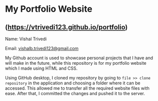 # My Portfolio Website 
## (https://vtrivedi123.github.io/portfolio)
Name: Vishal Trivedi

Email: vishalb.trivedi123@gmail.com

My Github account is used to showcase personal projects that I have and will make in the future, while this repository is for my portfolio website which I made using HTML and CSS.

Using GitHub desktop, I cloned my repository by going to `file >> clone repository` in the application and choosing a folder where it can be accessed. This allowed me to transfer all the required website files with ease. After that, I committed the changes and pushed it to the server.
